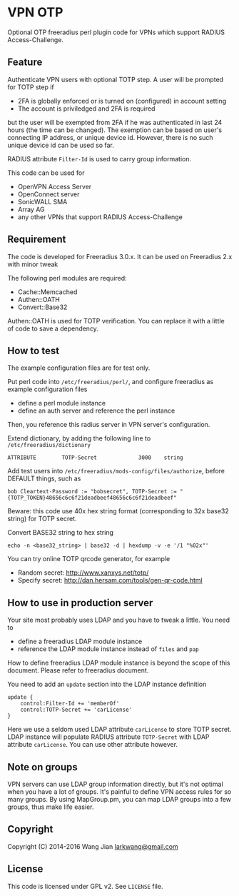 VPN OTP
=======

Optional OTP freeradius perl plugin code for VPNs which support RADIUS Access-Challenge.

## Feature

Authenticate VPN users with optional TOTP step. A user will be prompted for TOTP step if
- 2FA is globally enforced or is turned on (configured) in account setting
- The account is priviledged and 2FA is required

but the user will be exempted from 2FA if he was authenticated in last 24 hours (the time can be changed).
The exemption can be based on user's connecting IP address, or unique device id. However, there is no such unique device id
can be used so far.

RADIUS attribute `Filter-Id` is used to carry group information.

This code can be used for
- OpenVPN Access Server
- OpenConnect server
- SonicWALL SMA
- Array AG
- any other VPNs that support RADIUS Access-Challenge

## Requirement

The code is developed for Freeradius 3.0.x. It can be used on Freeradius 2.x with minor tweak

The following perl modules are required:
- Cache::Memcached
- Authen::OATH
- Convert::Base32

Authen::OATH is used for TOTP verification. You can replace it with a little of code to save a dependency.

## How to test

The example configuration files are for test only.

Put perl code into `/etc/freeradius/perl/`, and configure freeradius as example configuration files
- define a perl module instance
- define an auth server and reference the perl instance

Then, you reference this radius server in VPN server's configuration.

Extend dictionary, by adding the following line to `/etc/freeradius/dictionary`
```
ATTRIBUTE        TOTP-Secret             3000    string
```

Add test users into `/etc/freeradius/mods-config/files/authorize`, before DEFAULT things, such as

```
bob	Cleartext-Password := "bobsecret", TOTP-Secret := "{TOTP_TOKEN}48656c6c6f21deadbeef48656c6c6f21deadbeef"
```

Beware: this code use 40x hex string format (corresponding to 32x base32 string) for TOTP secret.

Convert BASE32 string to hex string
```
echo -n <base32_string> | base32 -d | hexdump -v -e '/1 "%02x"'
```

You can try online TOTP qrcode generator, for example
- Random secret: http://www.xanxys.net/totp/
- Specify secret: http://dan.hersam.com/tools/gen-qr-code.html

## How to use in production server

Your site most probably uses LDAP and you have to tweak a little. You need to
- define a freeradius LDAP module instance
- reference the LDAP module instance instead of `files` and `pap`

How to define freeradius LDAP module instance is beyond the scope of this document. Please refer to freeradius
document.

You need to add an `update` section into the LDAP instance definition

```
update {
	control:Filter-Id += 'memberOf'
	control:TOTP-Secret += 'carLicense'
}
```

Here we use a seldom used LDAP attribute `carLicense` to store TOTP secret. LDAP instance will populate RADIUS 
attribute `TOTP-Secret` with LDAP attribute `carLicense`.  You can use other attribute however.

## Note on groups

VPN servers can use LDAP group information directly, but it's not optimal when you have a lot of groups. It's
painful to define VPN access rules for so many groups. By using MapGroup.pm, you can map LDAP groups into a few
groups, thus make life easier.


## Copyright

Copyright (C) 2014-2016 Wang Jian <larkwang@gmail.com>

## License

This code is licensed under GPL v2. See `LICENSE` file.
